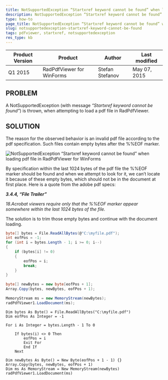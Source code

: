 ```yaml
---
title: NotSupportedException “Startxref keyword cannot be found” when loading pdf file in RadPdfViewer for WinForms
description: NotSupportedException “Startxref keyword cannot be found” when loading pdf file in RadPdfViewer for WinForms. Check it now!
type: how-to
page_title: NotSupportedException “Startxref keyword cannot be found” when loading pdf file in RadPdfViewer for WinForms
slug: notsupportedexception-startxref-keyword-cannot-be-found
tags: pdfviewer, startxref, notsupportedexception
res_type: kb
---
```


|Product Version|Product|Author|Last modified|
|----|----|----|----|
|Q1 2015|RadPdfViewer for WinForms|Stefan Stefanov|May 07, 2015|

## PROBLEM
    
A NotSupportedException (with message *“Startxref keyword cannot be found”*) is thrown, when attempting to load a pdf file in RadPdfViewer.  
   
## SOLUTION  

The reason for the observed behavior is an invalid pdf file according to the pdf specification. Such files contain empty bytes after the %%EOF marker.

![NotSupportedException “Startxref keyword cannot be found” when loading pdf file in RadPdfViewer for WinForms](images/notsupportedexception-startxref-keyword-cannot-be-found001.png)  
   
 
By specification within the last 1024 bytes of the pdf file the %%EOF marker should be found and when we attempt to look for it, we can’t locate it because of these empty bytes, which should not be in the document at first place. Here is a quote from the adobe pdf specs:

  
***3.4.4, “File Trailer”***
 
*18.Acrobat viewers require only that the %%EOF marker appear somewhere within the last 1024 bytes of the file.*
 
The solution is to trim those empty bytes and continue with the document loading.
 
````C#
byte[] bytes = File.ReadAllBytes(@"C:\myfile.pdf");
int eofPos = -1;
for (int i = bytes.Length - 1; i >= 0; i--)
{
    if (bytes[i] != 0)
    {
        eofPos = i;
        break;
    }
}
 
byte[] newBytes = new byte[eofPos + 1];
Array.Copy(bytes, newBytes, eofPos + 1);
 
MemoryStream ms = new MemoryStream(newBytes);
radPdfViewer1.LoadDocument(ms);

````
````VB.NET
Dim bytes As Byte() = File.ReadAllBytes("C:\myfile.pdf")
Dim eofPos As Integer = -1

For i As Integer = bytes.Length - 1 To 0

    If bytes(i) <> 0 Then
        eofPos = i
        Exit For
        End If
    Next

Dim newBytes As Byte() = New Byte(eofPos + 1 - 1) {}
Array.Copy(bytes, newBytes, eofPos + 1)
Dim ms As MemoryStream = New MemoryStream(newBytes)
radPdfViewer1.LoadDocument(ms)

````
 


